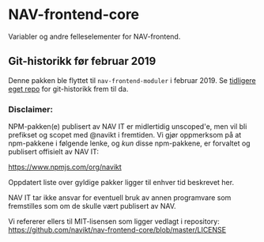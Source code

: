# NAV-frontend-core

Variabler og andre felleselementer for NAV-frontend.

## Git-historikk før februar 2019

Denne pakken ble flyttet til `nav-frontend-moduler` i februar 2019. Se [tidligere eget repo](https://github.com/navikt/nav-frontend-core) for git-historikk frem til da.

### Disclaimer:

NPM-pakken(e) publisert av NAV IT er midlertidig unscoped'e,
men vil bli prefikset og scopet med @navikt i fremtiden. Vi
gjør oppmerksom på at npm-pakkene i følgende lenke,
og _kun_ disse npm-pakkene, er forvaltet og publisert offisielt av NAV IT:

https://www.npmjs.com/org/navikt

Oppdatert liste over gyldige pakker ligger til enhver tid beskrevet her.

NAV IT tar ikke ansvar for eventuell bruk av annen programvare som
fremstilles som om de skulle vært publisert av NAV.

Vi refererer ellers til MIT-lisensen som ligger vedlagt i repository:
https://github.com/navikt/nav-frontend-core/blob/master/LICENSE
